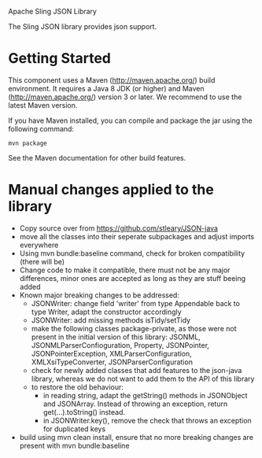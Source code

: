 Apache Sling JSON Library

The Sling JSON library provides json support.


Getting Started
===============

This component uses a Maven (http://maven.apache.org/) build
environment. It requires a Java 8 JDK (or higher) and Maven (http://maven.apache.org/)
version 3 or later. We recommend to use the latest Maven version.

If you have Maven installed, you can compile and
package the jar using the following command:

    mvn package

See the Maven documentation for other build features.

Manual changes applied to the library
=====================================
- Copy source over from https://github.com/stleary/JSON-java
- move all the classes into their seperate subpackages and adjust imports everywhere
- Using mvn bundle:baseline command, check for broken compatibility (there will be)
- Change code to make it compatible, there must not be any major differences, minor ones are accepted as long as they are stuff beeing added
- Known major breaking changes to be addressed:
  - JSONWriter: change field 'writer' from type Appendable back to type Writer, adapt the constructor accordingly
  - JSONWriter: add missing methods isTidy/setTidy
  - make the following classes package-private, as those were not present in the initial version of this library: JSONML, JSONMLParserConfioguration, Property, JSONPointer, JSONPointerException, XMLParserConfiguration, XMLXsiTypeConverter, JSONParserConfiguration
  - check for newly added classes that add features to the json-java library, whereas we do not want to add them to the API of this library
  - to restore the old behaviour:
    - in reading string, adapt the getString() methods in JSONObject and JSONArray. Instead of throwing an exception, return get(...).toString() instead.
    - in JSONWriter.key(), remove the check that throws an exception for duplicated keys
- build using mvn clean install, ensure that no more breaking changes are present with mvn bundle:baseline
